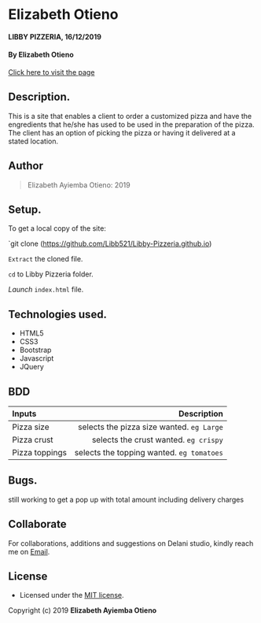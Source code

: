 # Elizabeth Otieno
#### LIBBY PIZZERIA, 16/12/2019
#### By **Elizabeth Otieno**

[Click here to visit the page]()
## Description.
This is a site that enables a client to order a customized pizza and have the engredients that he/she has used to be used in the preparation of the pizza. The client has an option of picking the pizza or having it delivered at a stated location.

## Author
>Elizabeth Ayiemba Otieno: 2019

## Setup.
To get a local copy of the site:

`git clone (https://github.com/Libb521/Libby-Pizzeria.github.io)

`Extract` the cloned file.

`cd` to Libby Pizzeria folder.

*Launch* `index.html` file.

## Technologies used.
* HTML5
* CSS3
* Bootstrap
* Javascript
* JQuery

## BDD
| Inputs |  Description |
| :---         |          ---: |
| Pizza size   | selects the pizza size wanted. `eg Large`|
| Pizza crust     | selects the crust wanted. ``eg crispy``   |
| Pizza toppings    | selects the topping wanted.  ``eg tomatoes``  |

## Bugs.
still working to get a pop up with total amount including delivery charges

## Collaborate
For collaborations, additions and suggestions on Delani studio, kindly reach me on [Email](eotieno39@yahoo.com).

## License
- Licensed under the  [MIT license](LICENSE).

Copyright (c) 2019 **Elizabeth Ayiemba Otieno**